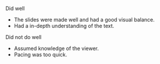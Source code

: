 Did well

-   The slides were made well and had a good visual balance.
-   Had a in-depth understanding of the text.

Did not do well

-   Assumed knowledge of the viewer.
-   Pacing was too quick.